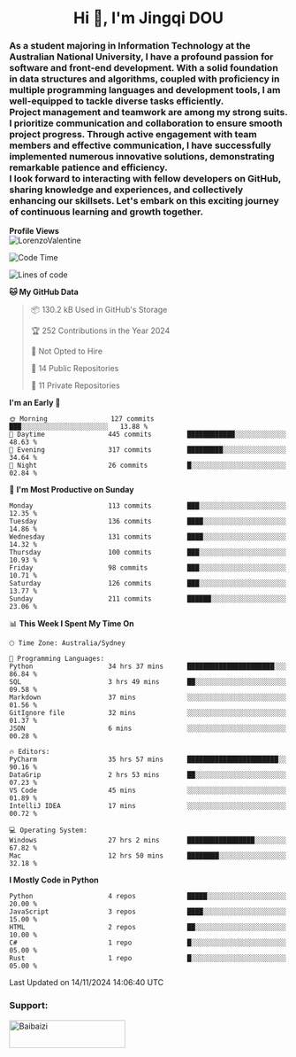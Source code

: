 <h1 align="center">Hi 👋, I'm Jingqi DOU</h1>
<h3 align="left">
As a student majoring in Information Technology at the Australian National University, I have a profound passion for software and front-end development. With a solid foundation in data structures and algorithms, coupled with proficiency in multiple programming languages and development tools, I am well-equipped to tackle diverse tasks efficiently. <br>
Project management and teamwork are among my strong suits. I prioritize communication and collaboration to ensure smooth project progress. Through active engagement with team members and effective communication, I have successfully implemented numerous innovative solutions, demonstrating remarkable patience and efficiency.<br>
I look forward to interacting with fellow developers on GitHub, sharing knowledge and experiences, and collectively enhancing our skillsets. Let's embark on this exciting journey of continuous learning and growth together.
</h3>

**Profile Views**<br>
<img src="https://count.getloli.com/get/@:name" alt="LorenzoValentine" theme="rule34" />


<!--START_SECTION:waka-->
![Code Time](http://img.shields.io/badge/Code%20Time-1%2C107%20hrs%2036%20mins-blue)

![Lines of code](https://img.shields.io/badge/From%20Hello%20World%20I%27ve%20Written-401.4%20thousand%20lines%20of%20code-blue)

**🐱 My GitHub Data** 

> 📦 130.2 kB Used in GitHub's Storage 
 > 
> 🏆 252 Contributions in the Year 2024
 > 
> 🚫 Not Opted to Hire
 > 
> 📜 14 Public Repositories 
 > 
> 🔑 11 Private Repositories 
 > 
**I'm an Early 🐤** 

```text
🌞 Morning                127 commits         ███░░░░░░░░░░░░░░░░░░░░░░   13.88 % 
🌆 Daytime                445 commits         ████████████░░░░░░░░░░░░░   48.63 % 
🌃 Evening                317 commits         █████████░░░░░░░░░░░░░░░░   34.64 % 
🌙 Night                  26 commits          █░░░░░░░░░░░░░░░░░░░░░░░░   02.84 % 
```
📅 **I'm Most Productive on Sunday** 

```text
Monday                   113 commits         ███░░░░░░░░░░░░░░░░░░░░░░   12.35 % 
Tuesday                  136 commits         ████░░░░░░░░░░░░░░░░░░░░░   14.86 % 
Wednesday                131 commits         ████░░░░░░░░░░░░░░░░░░░░░   14.32 % 
Thursday                 100 commits         ███░░░░░░░░░░░░░░░░░░░░░░   10.93 % 
Friday                   98 commits          ███░░░░░░░░░░░░░░░░░░░░░░   10.71 % 
Saturday                 126 commits         ███░░░░░░░░░░░░░░░░░░░░░░   13.77 % 
Sunday                   211 commits         ██████░░░░░░░░░░░░░░░░░░░   23.06 % 
```


📊 **This Week I Spent My Time On** 

```text
🕑︎ Time Zone: Australia/Sydney

💬 Programming Languages: 
Python                   34 hrs 37 mins      ██████████████████████░░░   86.84 % 
SQL                      3 hrs 49 mins       ██░░░░░░░░░░░░░░░░░░░░░░░   09.58 % 
Markdown                 37 mins             ░░░░░░░░░░░░░░░░░░░░░░░░░   01.56 % 
GitIgnore file           32 mins             ░░░░░░░░░░░░░░░░░░░░░░░░░   01.37 % 
JSON                     6 mins              ░░░░░░░░░░░░░░░░░░░░░░░░░   00.28 % 

🔥 Editors: 
PyCharm                  35 hrs 57 mins      ███████████████████████░░   90.16 % 
DataGrip                 2 hrs 53 mins       ██░░░░░░░░░░░░░░░░░░░░░░░   07.23 % 
VS Code                  45 mins             ░░░░░░░░░░░░░░░░░░░░░░░░░   01.89 % 
IntelliJ IDEA            17 mins             ░░░░░░░░░░░░░░░░░░░░░░░░░   00.72 % 

💻 Operating System: 
Windows                  27 hrs 2 mins       █████████████████░░░░░░░░   67.82 % 
Mac                      12 hrs 50 mins      ████████░░░░░░░░░░░░░░░░░   32.18 % 
```

**I Mostly Code in Python** 

```text
Python                   4 repos             █████░░░░░░░░░░░░░░░░░░░░   20.00 % 
JavaScript               3 repos             ████░░░░░░░░░░░░░░░░░░░░░   15.00 % 
HTML                     2 repos             ██░░░░░░░░░░░░░░░░░░░░░░░   10.00 % 
C#                       1 repo              █░░░░░░░░░░░░░░░░░░░░░░░░   05.00 % 
Rust                     1 repo              █░░░░░░░░░░░░░░░░░░░░░░░░   05.00 % 
```




 Last Updated on 14/11/2024 14:06:40 UTC
<!--END_SECTION:waka-->

<!-- [![willianrod's wakatime stats](https://github-readme-stats.vercel.app/api/wakatime?username=lorenzoval2050)](https://github.com/anuraghazra/github-readme-stats) -->


<h3 align="left">Support:</h3>
<p><a href="https://www.buymeacoffee.com/Baibaizi"> <img align="left" src="https://cdn.buymeacoffee.com/buttons/v2/default-yellow.png" height="50" width="210" alt="Baibaizi" /></a></p><br><br>
